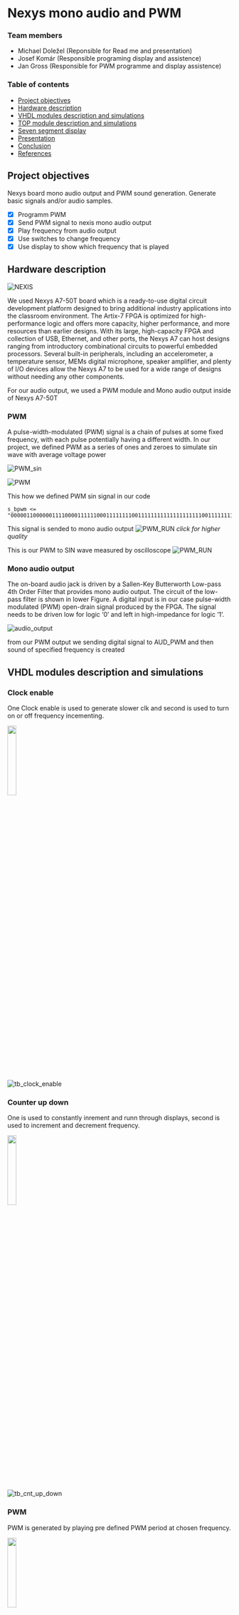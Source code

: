 # Nexys mono audio and PWM

### Team members

* Michael Doležel (Reponsible for Read me and presentation)
* Josef Komár (Responsible programing display and assistence)
* Jan Gross (Responsible for PWM programme and display assistence)

### Table of contents

* [Project objectives](#objectives)
* [Hardware description](#hardware)
* [VHDL modules description and simulations](#modules)
* [TOP module description and simulations](#top)
* [Seven segment display](#7seg)
* [Presentation](#Presentation)
* [Conclusion](#Conclusion)
* [References](#references)

<a name="objectives"></a>

## Project objectives

Nexys board mono audio output and PWM sound generation. Generate basic signals and/or audio samples.
- [x] Programm PWM 
- [x] Send PWM signal to nexis mono audio output 
- [x] Play frequency from audio output 
- [X] Use switches to change frequency
- [X] Use display to show which frequency that is played

<a name="hardware"></a>

## Hardware description

![NEXIS](https://github.com/MichaelDolezel/Nexys_audio_team3/blob/55c8a85e83d038743d6e73572ef6b09657bc0c3a/Images/NEXIS.webp)

We used Nexys A7-50T board which is a ready-to-use digital circuit development platform designed to bring additional industry applications into the classroom environment. The Artix-7 FPGA is optimized for high-performance logic and offers more capacity, higher performance, and more resources than earlier designs. With its large, high-capacity FPGA and collection of USB, Ethernet, and other ports, the Nexys A7 can host designs ranging from introductory combinational circuits to powerful embedded processors. Several built-in peripherals, including an accelerometer, a temperature sensor, MEMs digital microphone, speaker amplifier, and plenty of I/O devices allow the Nexys A7 to be used for a wide range of designs without needing any other components.

For our audio output, we used a PWM module and Mono audio output inside of Nexys A7-50T

### PWM
A pulse-width-modulated (PWM) signal is a chain of pulses at some fixed frequency, with each pulse potentially having a different width. In our project, we defined PWM as a series of ones and zeroes to simulate sin wave with average voltage power

![PWM_sin](https://github.com/MichaelDolezel/Nexys_audio_team3/blob/cdd420cd77fd5c92d149b2df3138ece0ead66427/Images/PWMsin.gif)

![PWM](https://github.com/MichaelDolezel/Nexys_audio_team3/blob/530bbdf4d08f2d4a06117ef1224f8c023a193075/Images/pwm.png)
 
 This how we defined PWM sin signal in our code
 ```
 s_bpwm <= "0000011000000111100001111110001111111100111111111111111111110011111111000111111000011110000001100000";
 ```
This signal is sended to mono audio output
![PWM_RUN](https://github.com/MichaelDolezel/Nexys_audio_team3/blob/d698a5aaf73def34203ece4286601769a9bacf8b/Images/PWM_run.png)
*click for higher quality*


This is our PWM to SIN wave measured by oscilloscope
![PWM_RUN](https://github.com/MichaelDolezel/Nexys_audio_team3/blob/cd30675920f1173972ab62ab81257ebf6e5db358/Images/SIN_osc.png)


### Mono audio output
The on-board audio jack is driven by a Sallen-Key Butterworth Low-pass 4th Order Filter that provides mono audio output. The circuit of the low-pass filter is shown in lower Figure. A digital input is in our case pulse-width modulated (PWM) open-drain signal produced by the FPGA. The signal needs to be driven low for logic ‘0’ and left in high-impedance for logic ‘1’.

![audio_output](https://github.com/MichaelDolezel/Nexys_audio_team3/blob/ad62c287599a18863b616133deb6df3945e61855/Images/audio_out.png)

from our PWM output we sending digital signal to AUD_PWM and then sound of specified frequency is created 

<a name="modules"></a>

## VHDL modules description and simulations
<a name="top"></a>


### Clock enable
One Clock enable is used to generate slower clk and  second is used to turn on or off frequency incementing.


<img src="https://github.com/MichaelDolezel/Nexys_audio_team3/blob/main/Images/clock_enable1.png" width=20% height=20%>

![tb_clock_enable](https://github.com/MichaelDolezel/Nexys_audio_team3/blob/58db1edd96f7bf318f3bdf637d427c6af9df9508/Images/tb_clock_enable%20.png)


 
### Counter up down

One is used to constantly inrement and runn through displays, second is used to increment and decrement frequency.

<img src="https://github.com/MichaelDolezel/Nexys_audio_team3/blob/main/Images/cnt_up_down1.png" width=20% height=20%>

![tb_cnt_up_down](https://github.com/MichaelDolezel/Nexys_audio_team3/blob/58db1edd96f7bf318f3bdf637d427c6af9df9508/Images/tb_cnt_up_down.png)



### PWM

PWM is generated by playing pre defined PWM period at chosen frequency.


<img src="https://github.com/MichaelDolezel/Nexys_audio_team3/blob/main/Images/PWM1.png" width=20% height=20%>

![PWM_RUN](https://github.com/MichaelDolezel/Nexys_audio_team3/blob/d698a5aaf73def34203ece4286601769a9bacf8b/Images/PWM_run.png)


```
   s_bpwm <= "0000011000000111100001111110001111111100111111111111111111110011111111000111111000011110000001100000";

    p_cnt_up_down : process(clk)
    begin                
        if rising_edge(clk) then    -- Synchronous process
--reset  
            if (reset = '1') then                       -- High active reset 
                cnt_local <= 0; -- Clear all bits
                PWM_o       <= '0';                    -- Set output to zero
            end if; 
--            
            if   (freq_step_i = "0001") then clk_loop <= 10000; f_disp_o <= 100;            
            elsif(freq_step_i = "0010") then clk_loop <= 5000;  f_disp_o <= 200;
            elsif(freq_step_i = "0011") then clk_loop <= 3333;  f_disp_o <= 300;
            elsif(freq_step_i = "0100") then clk_loop <= 2000;  f_disp_o <= 500;
            elsif(freq_step_i = "0101") then clk_loop <= 1250;  f_disp_o <= 800;
            elsif(freq_step_i = "0110") then clk_loop <= 1000;  f_disp_o <= 1000;
            elsif(freq_step_i = "0111") then clk_loop <= 500;   f_disp_o <= 2000;
            elsif(freq_step_i = "1000") then clk_loop <= 200;   f_disp_o <= 5000;
            elsif(freq_step_i = "1001") then clk_loop <= 125;   f_disp_o <= 8000;
            elsif(freq_step_i = "1010") then clk_loop <= 100;   f_disp_o <= 10000;
            elsif(freq_step_i = "1011") then clk_loop <= 67;    f_disp_o <= 15000;       
            else  
                clk_loop <= 1000; f_disp_o <= 1000;
            end if;    
--   
            ctn_pwm_loc <= ctn_pwm_loc + 1;             --frequency when to play 100 bits
                if (ctn_pwm_loc = clk_loop) then
                    if (cnt_local = 100) then
                        cnt_local <= 1;                            
                    else
                        PWM_o <=  s_bpwm(cnt_local);    --reads bits one after another
                        cnt_local <= cnt_local + 1;     --increment every loop                                  
                    end if;
                    ctn_pwm_loc <= 0;
                end if;
        end if;
    end process p_cnt_up_down;
 ```

### Seven segment display
Displays number from table on the left and chosen frequency onthe right in HZ.
![8-digit driver testbench for 7seg](https://github.com/MichaelDolezel/Nexys_audio_team3/blob/12781211ea2ced8741e33b7a120736073e1b5053/Images/8-digit%20driver%20testbench%20for%207seg%20.png)

![8digit addon](https://github.com/MichaelDolezel/Nexys_audio_team3/blob/12781211ea2ced8741e33b7a120736073e1b5053/Images/8digit%20addon.png)

## TOP module description
### VHDL SCHEME
Top module module is used to route signal between blocks.
![audio_output](https://github.com/MichaelDolezel/Nexys_audio_team3/blob/main/Images/schematic1.png)
*click for higher quality*


 ## Seven segment display
<a name="7seg">
 
On the left is number from the table below and on the right part is a frequency
 
 ###### For 100Hz
 
![7segm_100Hz](https://github.com/MichaelDolezel/Nexys_audio_team3/blob/f28a9680544e8c146b08051935da4f34bbadbde0/Images/7segm_100Hz.jpg)
 
 ###### For 15000 Hz
 
![7segm_1500Hz](https://github.com/MichaelDolezel/Nexys_audio_team3/blob/1f049542906e1784e22b6be0b1a1250f6f9281da/Images/7segm_15000Hz.jpg)
 
 
| **number on 7seg** | **frequency [Hz]** |**period [s]** | 
| :-: | :-: | :-: |
| 1 | 100 | 0,01 |
| 2 | 200 | 0,005 |
| 3 | 300 | 0,0033 |
| 4 | 500 | 0,002 |
| 5 | 800 | 0,00125 |
| 6 | 1000 | 0,001 |
| 7 | 2000 | 0,0005 |
| 8 | 5000 | 0,0002 | 
| 9 | 8000 | 0,000125 |
| a | 10000 | 0,0001 |
| b | 15000 | 0,000066 |



<a name="Presentation"></a>
## Presentation video  

This is a link to our presentation [Presentation](https://www.youtube.com/watch?v=dQw4w9WgXcQ)

 <a name="Conclusion"></a>
 
## Conclusion
 
We managed to generate sound and change frequency in real time with switches, we also managed to display the choosen frequency in 8 digit display. Unfortunetly incrementing frequency when freq_step_i 4th bit is changing from 0 to 1 sound stops for 20 sec, after reset sound also stops for 20 seconds. **Be carefull with volume**
 
 
<a name="references"></a>

## References

1. We gathered some info about Nexis modules from this reference manual [Nexys A7 Reference Manual](https://digilent.com/reference/programmable-logic/nexys-a7/reference-manual)
 
2. Inspiration about PWM wave form [PWM](https://vhdlwhiz.com/pwm-controller/)
 
3. We modified and used principles from lab6 and lab7 [counter](https://github.com/tomas-fryza/digital-electronics-1/tree/master/labs/06-counter)
 [display driver](https://github.com/tomas-fryza/digital-electronics-1/tree/master/labs/07-display_driver)
 
 
